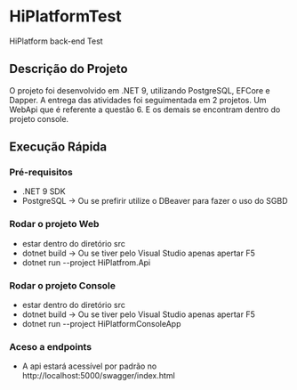 # HiPlatformTest
HiPlatform back-end Test

## Descrição do Projeto
O projeto foi desenvolvido em .NET 9, utilizando PostgreSQL, EFCore e Dapper. A entrega das atividades foi seguimentada em 2 projetos. Um WebApi que é referente a questão 6. E os demais 
se encontram dentro do projeto console.

## Execução Rápida

### Pré-requisitos

- .NET 9 SDK
- PostgreSQL -> Ou se prefirir utilize o DBeaver para fazer o uso do SGBD

### Rodar o projeto Web

- estar dentro do diretório src
- dotnet build -> Ou se tiver pelo Visual Studio apenas apertar F5
- dotnet run --project HiPlatfrom.Api

### Rodar o projeto Console

- estar dentro do diretório src
- dotnet build -> Ou se tiver pelo Visual Studio apenas apertar F5
- dotnet run --project HiPlatformConsoleApp

### Aceso a endpoints
- A api estará acessível por padrão no http://localhost:5000/swagger/index.html

